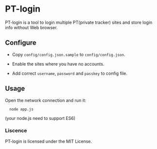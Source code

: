 # PT-login

PT-login is a tool to login multiple PT(private tracker) sites and 
store login info without Web browser.

## Configure

* Copy `config/config.json.sample` to `config/config.json`.

* Enable the sites where you have no accounts.

* Add correct `username`, `password` and `passkey` to config file.

## Usage

Open the network connection and run it:
```
  node app.js
```

(your node.js need to support ES6)

### Liscence

PT-login is licensed under the MIT License.
